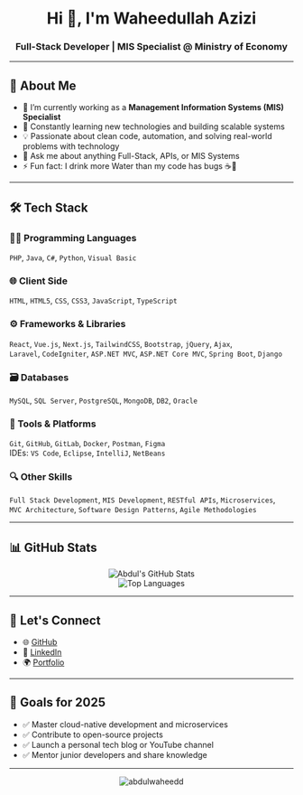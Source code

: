 <h1 align="center">Hi 👋, I'm Waheedullah Azizi</h1>
<h3 align="center">Full-Stack Developer | MIS Specialist @ Ministry of Economy</h3>

---

## 💫 About Me
- 🔭 I’m currently working as a **Management Information Systems (MIS) Specialist**
- 🌱 Constantly learning new technologies and building scalable systems
- 💡 Passionate about clean code, automation, and solving real-world problems with technology
- 💬 Ask me about anything Full-Stack, APIs, or MIS Systems
- ⚡ Fun fact: I drink more Water than my code has bugs ☕🐛

---

## 🛠️ Tech Stack

### 👨‍💻 Programming Languages
`PHP`, `Java`, `C#`, `Python`, `Visual Basic`

### 🌐 Client Side
`HTML`, `HTML5`, `CSS`, `CSS3`, `JavaScript`, `TypeScript`

### ⚙️ Frameworks & Libraries
`React`, `Vue.js`, `Next.js`, `TailwindCSS`, `Bootstrap`, `jQuery`, `Ajax`,  
`Laravel`, `CodeIgniter`, `ASP.NET MVC`, `ASP.NET Core MVC`, `Spring Boot`, `Django`

### 🗃️ Databases
`MySQL`, `SQL Server`, `PostgreSQL`, `MongoDB`, `DB2`, `Oracle`

### 🔧 Tools & Platforms
`Git`, `GitHub`, `GitLab`, `Docker`, `Postman`, `Figma`  
IDEs: `VS Code`, `Eclipse`, `IntelliJ`, `NetBeans`

### 🔍 Other Skills
`Full Stack Development`, `MIS Development`, `RESTful APIs`, `Microservices`,  
`MVC Architecture`, `Software Design Patterns`, `Agile Methodologies`

---

## 📊 GitHub Stats

<p align="center">
  <img src="https://github-readme-stats.vercel.app/api?username=abdulwaheedd&show_icons=true&theme=radical" alt="Abdul's GitHub Stats" />
  <br/>
  <img src="https://github-readme-stats.vercel.app/api/top-langs/?username=abdulwaheedd&layout=compact&theme=radical" alt="Top Languages" />
</p>

---

## 🔗 Let's Connect

- 🌐 [GitHub](https://github.com/abdulwaheedd)
- 💼 [LinkedIn](https://www.linkedin.com/in/waheedullahazizi/) <!-- Replace with your actual LinkedIn -->
- 🌍 [Portfolio](https://your-portfolio.com) <!-- Replace with your portfolio link -->
<!-- - ✉️ Reach me: [your-email@example.com](mailto:your-email@example.com) -->

---

## 🎯 Goals for 2025

- ✅ Master cloud-native development and microservices
- ✅ Contribute to open-source projects
- ✅ Launch a personal tech blog or YouTube channel
- ✅ Mentor junior developers and share knowledge

---

<p align="center">
  <img src="https://komarev.com/ghpvc/?username=abdulwaheedd&label=Profile%20views&color=0e75b6&style=flat" alt="abdulwaheedd" />
</p>
